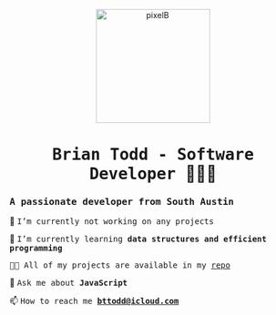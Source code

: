 
<p align="center">
<img align="center" src="https://i.ibb.co/t4M7S0Q/pixelB.png" alt="pixelB" height="200" width="200" />
</p>
<h1 align="center"> <samp> Brian Todd - Software Developer </samp>   👨🏿‍💻 </h1> 
<h3> <samp> A passionate developer from South Austin </samp></h3>

 🔭 <samp> I’m currently not working on any projects </samp></p>
 🌱 <samp> I’m currently learning **data structures and efficient programming**</samp></p>

 <samp>👨‍💻 All of my projects are available in my [repo](https://github.com/bttodd11?tab=repositories) </samp>

 💬  <samp> Ask me about **JavaScript** </samp>

 📫  <samp> How to reach me **bttodd@icloud.com** </samp>



